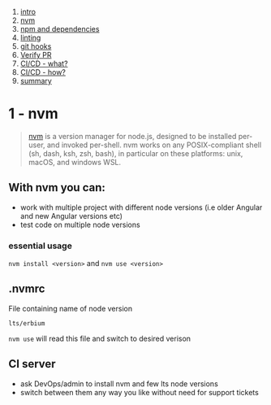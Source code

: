 1. [intro](0-intro.md)
1. [nvm](1-nvm-managing-node-versions.md)
1. [npm and dependencies](2-npm-and-dependencies.md)
1. [linting](3-linters.md)
1. [git hooks](4-git-hooks.md)
1. [Verify PR](5-verify-pr.md)
1. [CI/CD - what?](6-ci-part-1-what.md)
1. [CI/CD - how?](7-ci-part-2-how.md)
1. [summary](8-summary.md)

# 1 - nvm

> [nvm](https://github.com/nvm-sh/nvm) is a version manager for node.js, designed to be installed per-user, and invoked per-shell.
> nvm works on any POSIX-compliant shell (sh, dash, ksh, zsh, bash), in particular on these platforms: unix, macOS, and windows WSL.

## With nvm you can:

- work with multiple project with different node versions (i.e older Angular and new Angular versions etc)
- test code on multiple node versions

### essential usage

`nvm install <version>` and `nvm use <version>`

## .nvmrc

File containing name of node version

```
lts/erbium
```

`nvm use` will read this file and switch to desired verison

## CI server

- ask DevOps/admin to install nvm and few lts node versions
- switch between them any way you like without need for support tickets
